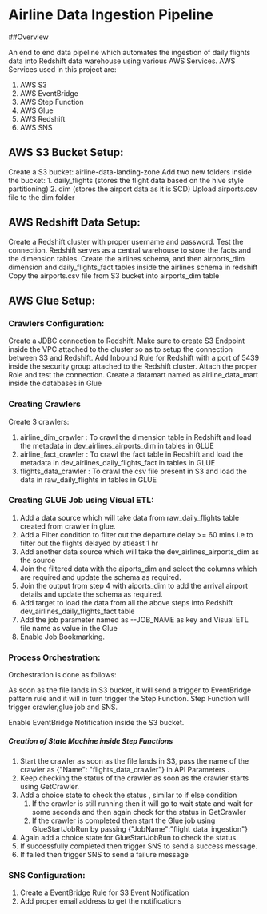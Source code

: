 # Airline Data Ingestion Pipeline

##Overview

An end to end data pipeline which automates the ingestion of daily flights data into Redshift data warehouse using various AWS Services. AWS Services used in this project are:

1. AWS S3
2. AWS EventBridge
3. AWS Step Function
4. AWS Glue
5. AWS Redshift
6. AWS SNS


## AWS S3 Bucket Setup:

Create a S3 bucket: airline-data-landing-zone
Add two new folders inside the bucket: 1. daily_flights (stores the flight data based on the hive style partitioning) 2. dim (stores the airport data as it is SCD)
Upload airports.csv file to the dim folder


## AWS Redshift Data Setup:

Create a Redshift cluster with proper username and password. Test the connection.
Redshift serves as a central warehouse to store the facts and the dimension tables.
Create the airlines schema, and then airports_dim dimension and  daily_flights_fact tables inside the airlines schema in redshift
Copy the airports.csv file from S3 bucket into airports_dim table


## AWS Glue Setup:

### Crawlers Configuration:

Create a JDBC connection to Redshift.
Make sure to create S3 Endpoint inside the VPC attached to the cluster so as to setup the connection between S3 and Redshift.
Add Inbound Rule for Redshift with a port of 5439 inside the security group attached to the Redshift cluster.
Attach the proper Role and test the connection.
Create a datamart named as airline_data_mart inside the databases in Glue


### Creating Crawlers

Create 3 crawlers:
1. airline_dim_crawler  : To crawl the dimension table in Redshift and load the metadata in dev_airlines_airports_dim in tables in GLUE
2. airline_fact_crawler : To crawl the fact table in Redshift and load the metadata in dev_airlines_daily_flights_fact in tables in GLUE
3. flights_data_crawler : To crawl the csv file present in S3 and load the data in raw_daily_flights in tables in GLUE



### Creating GLUE Job using Visual ETL:

1. Add a data source which will take data from raw_daily_flights table created from crawler in glue.
2. Add a Filter condition to filter out the departure delay >= 60 mins i.e to filter out the flights delayed by atleast 1 hr 
3. Add another data source which will take the dev_airlines_airports_dim as the source
4. Join the filtered data with the aiports_dim and select the columns which are required and update the schema as required.
5. Join the output from step 4 with aiports_dim to add the arrival airport details and update the schema as required.
6. Add target to load the data from all the above steps into Redshift dev_airlines_daily_flights_fact table
7. Add the job parameter named as --JOB_NAME as key and Visual ETL file name as value in the Glue 
8. Enable Job Bookmarking.

### Process Orchestration:

Orchestration is done as follows:

As soon as the file lands in S3 bucket, it will send a trigger to EventBridge pattern rule and it will in turn trigger the Step Function.
Step Function will trigger crawler,glue job and SNS.

Enable EventBridge Notification inside the S3 bucket.

##### Creation of State Machine inside Step Functions

1. Start the crawler as soon as the file lands in S3, pass the name of the crawler as {"Name": "flights_data_crawler"} in API Parameters .
2. Keep checking the status of the crawler as soon as the crawler starts using GetCrawler.
3. Add a choice state to check the status , similar to if else condition
    1. If the crawler is still running then it will go to wait state and wait for some seconds and then again check for the status in GetCrawler
    2. If the crawler is completed then start the Glue job using GlueStartJobRun by passing {"JobName":"flight_data_ingestion"}
4. Again add a choice state for GlueStartJobRun to check the status.
5. If successfully completed then trigger SNS to send a success message.
6. If failed then trigger SNS to send a failure message

### SNS Configuration:

1. Create a EventBridge Rule for S3 Event Notification
2. Add proper email address to get the notifications
